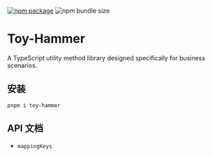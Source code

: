 <!-- <p align="center">
  <a href="https://vitejs.dev" target="_blank" rel="noopener noreferrer">
    <img width="180" src="" alt="toy-hammer">
  </a>
</p>
<br/> -->
<p>
  <a href="https://www.npmjs.com/package/toy-hammer"><img src="https://img.shields.io/npm/v/toy-hammer" alt="npm package"></a>
  <img src="https://img.shields.io/bundlephobia/min/toy-hammer" alt="npm bundle size">
</p>

# Toy-Hammer

A TypeScript utility method library designed specifically for business scenarios.

## 安装

`pnpm i toy-hammer`

## API 文档

- `mappingKeys`
